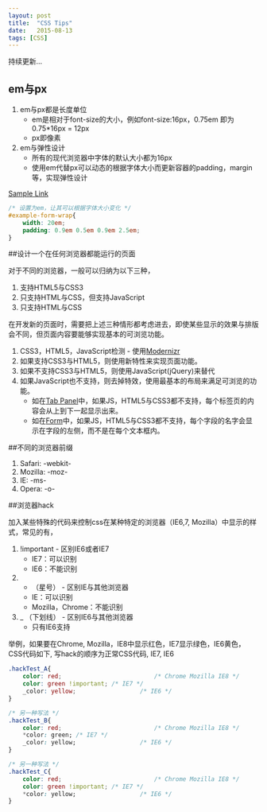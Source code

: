 ```yaml
---
layout: post
title:  "CSS Tips"
date:   2015-08-13
tags: [CSS]
---
```


持续更新...

## em与px

1. em与px都是长度单位
	* em是相对于font-size的大小，例如font-size:16px，0.75em 即为 0.75*16px = 12px
	* px即像素
2. em与弹性设计
	* 所有的现代浏览器中字体的默认大小都为16px
	* 使用em代替px可以动态的根据字体大小而更新容器的padding，margin等，实现弹性设计

[Sample Link](/examples/form.html)

```css
/* 设置为em，让其可以根据字体大小变化 */
#example-form-wrap{
	width: 20em;
	padding: 0.9em 0.5em 0.9em 2.5em;
}
```

##设计一个在任何浏览器都能运行的页面                                                                        

对于不同的浏览器，一般可以归纳为以下三种，

1. 支持HTML5与CSS3
2. 只支持HTML与CSS，但支持JavaScript
3. 只支持HTML与CSS

在开发新的页面时，需要把上述三种情形都考虑进去，即使某些显示的效果与排版会不同，但页面内容要能够实现基本的可浏览功能。

1. CSS3，HTML5，JavaScript检测 - 使用[Modernizr](http://modernizr.com/)
2. 如果支持CSS3与HTML5，则使用新特性来实现页面功能。
3. 如果不支持CSS3与HTML5，则使用JavaScript(jQuery)来替代
4. 如果JavaScript也不支持，则去掉特效，使用最基本的布局来满足可浏览的功能。
	* 如在[Tab Panel](/examples/tabpanel.html)中，如果JS，HTML5与CSS3都不支持，每个标签页的内容会从上到下一起显示出来。
	* 如在[Form](/examples/form.html)中，如果JS，HTML5与CSS3都不支持，每个字段的名字会显示在字段的左侧，而不是在每个文本框内。

##不同的浏览器前缀

1. Safari: -webkit-
2. Mozilla: -moz-
3. IE: -ms-
4. Opera: -o-

##浏览器hack

加入某些特殊的代码来控制css在某种特定的浏览器（IE6,7, Mozilla）中显示的样式，常见的有，

1. !important - 区别IE6或者IE7
	* IE7：可以识别
	* IE6：不能识别
2. * （星号） - 区别IE与其他浏览器
	* IE：可以识别
	* Mozilla，Chrome：不能识别
3. _ （下划线） - 区别IE6与其他浏览器
	* 只有IE6支持

举例，如果要在Chrome, Mozilla，IE8中显示红色，IE7显示绿色，IE6黄色，CSS代码如下, 写hack的顺序为正常CSS代码, IE7, IE6 

```css
.hackTest_A{
	color: red; 						 /* Chrome Mozilla IE8 */
	color: green !important; /* IE7 */
	_color: yellow; 				 /* IE6 */
}

/* 另一种写法 */
.hackTest_B{
	color: red;	 						 /* Chrome Mozilla IE8 */
	*color: green; /* IE7 */
	_color: yellow; 				 /* IE6 */
}

/* 另一种写法 */
.hackTest_C{
	color: red;	 						 /* Chrome Mozilla IE8 */
	color: green !important; /* IE7 */
	*color: yellow; 				 /* IE6 */
}
```




